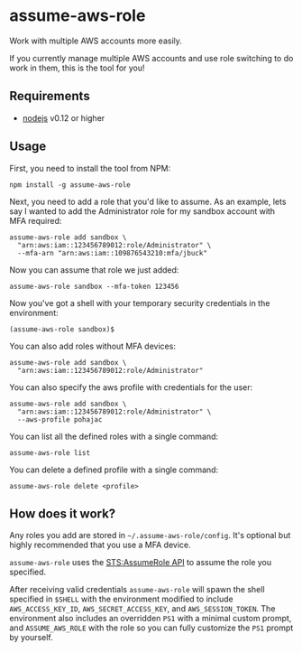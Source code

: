 # assume-aws-role

Work with multiple AWS accounts more easily.

If you currently manage multiple AWS accounts and use role switching to do work in them, this is the tool for you!

## Requirements

* [nodejs](https://nodejs.org/download/) v0.12 or higher

## Usage

First, you need to install the tool from NPM:

`npm install -g assume-aws-role`

Next, you need to add a role that you'd like to assume. As an example, lets say I wanted to add the Administrator role for my sandbox account with MFA required:

```
assume-aws-role add sandbox \
  "arn:aws:iam::123456789012:role/Administrator" \
  --mfa-arn "arn:aws:iam::109876543210:mfa/jbuck"  
```

Now you can assume that role we just added:

`assume-aws-role sandbox --mfa-token 123456`

Now you've got a shell with your temporary security credentials in the environment:

`(assume-aws-role sandbox)$ `

You can also add roles without MFA devices:

```
assume-aws-role add sandbox \
  "arn:aws:iam::123456789012:role/Administrator"
```

You can also specify the aws profile with credentials for the user:
```
assume-aws-role add sandbox \
  "arn:aws:iam::123456789012:role/Administrator" \
  --aws-profile pohajac
```

You can list all the defined roles with a single command:

`assume-aws-role list`

You can delete a defined profile with a single command:

`assume-aws-role delete <profile>`

## How does it work?

Any roles you add are stored in `~/.assume-aws-role/config`. It's optional but highly recommended that you use a MFA device.

`assume-aws-role` uses the [STS:AssumeRole API](http://docs.aws.amazon.com/STS/latest/APIReference/API_AssumeRole.html) to assume the role you specified.

After receiving valid credentials `assume-aws-role` will spawn the shell specified in `$SHELL` with the environment modified to include `AWS_ACCESS_KEY_ID`, `AWS_SECRET_ACCESS_KEY`, and `AWS_SESSION_TOKEN`. The environment also includes an overridden `PS1` with a minimal custom prompt, and `ASSUME_AWS_ROLE` with the role so you can fully customize the `PS1` prompt by yourself.
